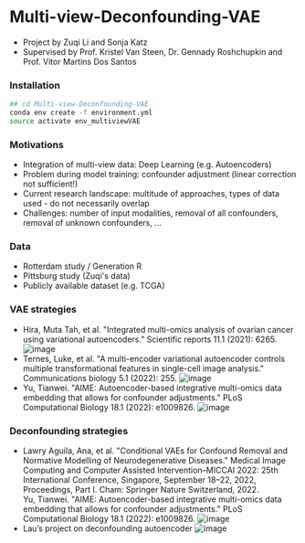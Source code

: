 # Multi-view-Deconfounding-VAE
- Project by Zuqi Li and Sonja Katz
- Supervised by Prof. Kristel Van Steen, Dr. Gennady Roshchupkin and Prof. Vitor Martins Dos Santos

### Installation

```bash
## cd Multi-view-Deconfounding-VAE
conda env create -f environment.yml
source activate env_multiviewVAE
```

### Motivations
- Integration of multi-view data: Deep Learning (e.g. Autoencoders)
- Problem during model training: confounder adjustment (linear correction not sufficient!)
- Current research landscape: multitude of approaches, types of data used - do not necessarily overlap
- Challenges: number of input modalities, removal of all confounders, removal of unknown confounders, …

### Data
- Rotterdam study / Generation R
- Pittsburg study (Zuqi's data)
- Publicly available dataset (e.g. TCGA)

### VAE strategies
- Hira, Muta Tah, et al. "Integrated multi-omics analysis of ovarian cancer using variational autoencoders." Scientific reports 11.1 (2021): 6265.
![image](https://user-images.githubusercontent.com/7692477/226374761-c6fdf0b5-5b72-4bb6-9a0f-a0de72abb250.png)
- Ternes, Luke, et al. "A multi-encoder variational autoencoder controls multiple transformational features in single-cell image analysis." Communications biology 5.1 (2022): 255.
![image](https://user-images.githubusercontent.com/7692477/226374966-bbf783b9-8620-43a1-a0ad-7822bf52d42d.png)
- Yu, Tianwei. "AIME: Autoencoder-based integrative multi-omics data embedding that allows for confounder adjustments." PLoS Computational Biology 18.1 (2022): e1009826.
![image](https://user-images.githubusercontent.com/7692477/226375038-4cb86525-993a-4f53-ab33-f4d98b01b633.png)

### Deconfounding strategies
- Lawry Aguila, Ana, et al. "Conditional VAEs for Confound Removal and Normative Modelling of Neurodegenerative Diseases." Medical Image Computing and Computer Assisted Intervention–MICCAI 2022: 25th International Conference, Singapore, September 18–22, 2022, Proceedings, Part I. Cham: Springer Nature Switzerland, 2022.\
Yu, Tianwei. "AIME: Autoencoder-based integrative multi-omics data embedding that allows for confounder adjustments." PLoS Computational Biology 18.1 (2022): e1009826.
![image](https://user-images.githubusercontent.com/7692477/226375457-f5d7bd2b-7b79-4b8f-83c3-e3a696ad200f.png)
- Lau’s project on deconfounding autoencoder
![image](https://user-images.githubusercontent.com/7692477/226375544-dbda95dc-8f73-496c-9911-b41290491349.png)




